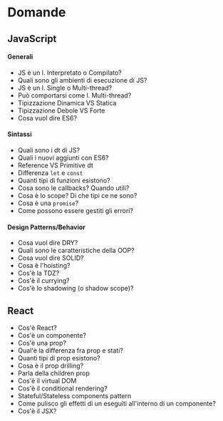 # Domande

## JavaScript

#### Generali

- JS è un l. Interpretato o Compilato?
- Quali sono gli ambienti di esecuzione di JS?
- JS è un l. Single o Multi-thread?
- Può comportarsi come l. Multi-thread?
- Tipizzazione Dinamica VS Statica
- Tipizzazione Debole VS Forte
- Cosa vuol dire ES6?

#### Sintassi

- Quali sono i dt di JS?
- Quali i nuovi aggiunti con ES6?
- Reference VS Primitive dt
- Differenza `let` e `const`
- Quanti tipi di funzioni esistono?
- Cosa sono le callbacks? Quando utili?
- Cosa è lo scope? Di che tipi ce ne sono?
- Cosa è una `promise`?
- Come possono essere gestiti gli errori?

#### Design Patterns/Behavior

- Cosa vuol dire DRY?
- Quali sono le caratteristiche della OOP?
- Cosa vuol dire SOLID?
- Cosa è l'hoisting?
- Cos'è la TDZ?
- Cos'è il currying?
- Cos'è lo shadowing (o shadow scope)?

## React

- Cos'è React?
- Cos'è un componente?
- Cos'è una prop?
- Qual'è la differenza fra prop e stati?
- Quanti tipi di prop esistono?
- Cosa è il prop drilling?
- Parla della children prop
- Cos'è il virtual DOM
- Cos'è il conditional rendering?
- Stateful/Stateless components pattern
- Come pulisco gli effetti di un eseguiti all'interno di un componente?
- Cos'è il JSX?
